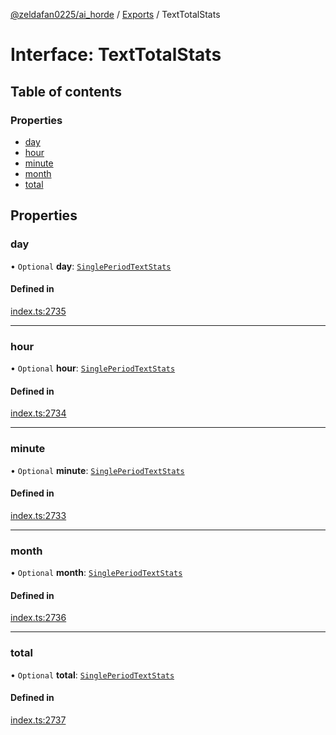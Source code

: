 [@zeldafan0225/ai_horde](../README.md) / [Exports](../modules.md) / TextTotalStats

# Interface: TextTotalStats

## Table of contents

### Properties

- [day](TextTotalStats.md#day)
- [hour](TextTotalStats.md#hour)
- [minute](TextTotalStats.md#minute)
- [month](TextTotalStats.md#month)
- [total](TextTotalStats.md#total)

## Properties

### day

• `Optional` **day**: [`SinglePeriodTextStats`](SinglePeriodTextStats.md)

#### Defined in

[index.ts:2735](https://github.com/ZeldaFan0225/ai_horde/blob/99a73d4/index.ts#L2735)

___

### hour

• `Optional` **hour**: [`SinglePeriodTextStats`](SinglePeriodTextStats.md)

#### Defined in

[index.ts:2734](https://github.com/ZeldaFan0225/ai_horde/blob/99a73d4/index.ts#L2734)

___

### minute

• `Optional` **minute**: [`SinglePeriodTextStats`](SinglePeriodTextStats.md)

#### Defined in

[index.ts:2733](https://github.com/ZeldaFan0225/ai_horde/blob/99a73d4/index.ts#L2733)

___

### month

• `Optional` **month**: [`SinglePeriodTextStats`](SinglePeriodTextStats.md)

#### Defined in

[index.ts:2736](https://github.com/ZeldaFan0225/ai_horde/blob/99a73d4/index.ts#L2736)

___

### total

• `Optional` **total**: [`SinglePeriodTextStats`](SinglePeriodTextStats.md)

#### Defined in

[index.ts:2737](https://github.com/ZeldaFan0225/ai_horde/blob/99a73d4/index.ts#L2737)
